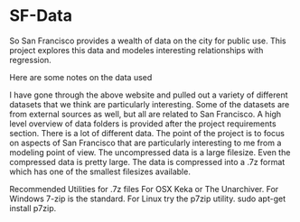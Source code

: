# SF-Data

So San Francisco provides a wealth of data on the city for public use. This project explores this data and modeles interesting relationships with regression.

Here are some notes on the data used

I have gone through the above website and pulled out a variety of different datasets that we think are particularly interesting. Some of the datasets are from external sources as well, but all are related to San Francisco. A high level overview of data folders is provided after the project requirements section.
There is a lot of different data. The point of the project is to focus on aspects of San Francisco that are particularly interesting to me from a modeling point of view.
The uncompressed data is a large filesize. Even the compressed data is pretty large. The data is compressed into a .7z format which has one of the smallest filesizes available.

Recommended Utilities for .7z files
For OSX Keka or The Unarchiver.
For Windows 7-zip is the standard.
For Linux try the p7zip utility.  sudo apt-get install p7zip.

